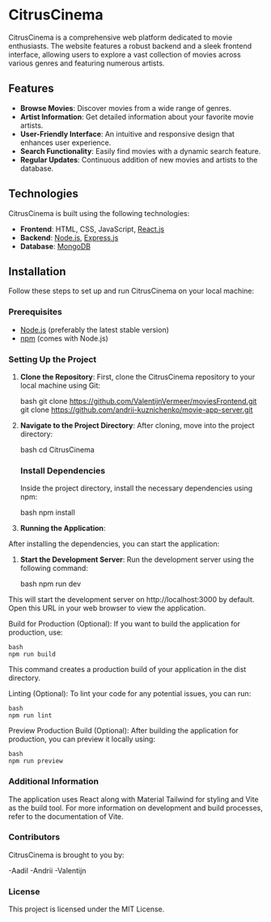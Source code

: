 # CitrusCinema

CitrusCinema is a comprehensive web platform dedicated to movie enthusiasts. The website features a robust backend and a sleek frontend interface, allowing users to explore a vast collection of movies across various genres and featuring numerous artists.

## Features

- **Browse Movies**: Discover movies from a wide range of genres.
- **Artist Information**: Get detailed information about your favorite movie artists.
- **User-Friendly Interface**: An intuitive and responsive design that enhances user experience.
- **Search Functionality**: Easily find movies with a dynamic search feature.
- **Regular Updates**: Continuous addition of new movies and artists to the database.

## Technologies

CitrusCinema is built using the following technologies:

- **Frontend**: HTML, CSS, JavaScript, [React.js](https://reactjs.org/)
- **Backend**: [Node.js](https://nodejs.org/), [Express.js](https://expressjs.com/)
- **Database**: [MongoDB](https://www.mongodb.com/)

## Installation

Follow these steps to set up and run CitrusCinema on your local machine:

### Prerequisites

- [Node.js](https://nodejs.org/en/download/) (preferably the latest stable version)
- [npm](https://www.npmjs.com/get-npm) (comes with Node.js)

### Setting Up the Project

1. **Clone the Repository**:
   First, clone the CitrusCinema repository to your local machine using Git:

   bash
   git clone https://github.com/ValentijnVermeer/moviesFrontend.git
   git clone https://github.com/andrii-kuznichenko/movie-app-server.git

2. **Navigate to the Project Directory**:
   After cloning, move into the project directory:

   bash
   cd CitrusCinema

   ### Install Dependencies

   Inside the project directory, install the necessary dependencies using npm:

   bash
   npm install

3. **Running the Application**:

After installing the dependencies, you can start the application:

1. **Start the Development Server**:
   Run the development server using the following command:

   bash
   npm run dev

This will start the development server on http://localhost:3000 by default. Open this URL in your web browser to view the application.

Build for Production (Optional):
If you want to build the application for production, use:

    bash
    npm run build

This command creates a production build of your application in the dist directory.

Linting (Optional):
To lint your code for any potential issues, you can run:

    bash
    npm run lint

Preview Production Build (Optional):
After building the application for production, you can preview it locally using:

    bash
    npm run preview

### Additional Information

The application uses React along with Material Tailwind for styling and Vite as the build tool.
For more information on development and build processes, refer to the documentation of Vite.

### Contributors

CitrusCinema is brought to you by:

-Aadil
-Andrii
-Valentijn

### License

This project is licensed under the MIT License.
